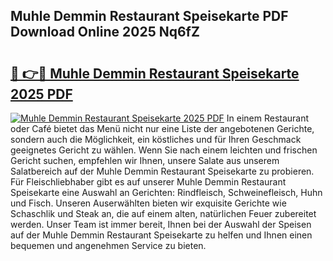 ## Muhle Demmin Restaurant Speisekarte PDF Download Online 2025 Nq6fZ

# <h2><a href="http://gcd0pud.nevu.top/?p=Muhle+Demmin+Restaurant+Speisekarte">🔗 👉🔴 Muhle Demmin Restaurant Speisekarte 2025 PDF</a></h2>

[![Muhle Demmin Restaurant Speisekarte 2025 PDF](https://i.imgur.com/dBaPXMq.png)](http://gcd0pud.nevu.top/?p=Muhle+Demmin+Restaurant+Speisekarte)
In einem Restaurant oder Café bietet das Menü nicht nur eine Liste der angebotenen Gerichte, sondern auch die Möglichkeit, ein köstliches und für Ihren Geschmack geeignetes Gericht zu wählen. Wenn Sie nach einem leichten und frischen Gericht suchen, empfehlen wir Ihnen, unsere Salate aus unserem Salatbereich auf der Muhle Demmin Restaurant Speisekarte zu probieren. Für Fleischliebhaber gibt es auf unserer Muhle Demmin Restaurant Speisekarte eine Auswahl an Gerichten: Rindfleisch, Schweinefleisch, Huhn und Fisch. Unseren Auserwählten bieten wir exquisite Gerichte wie Schaschlik und Steak an, die auf einem alten, natürlichen Feuer zubereitet werden. Unser Team ist immer bereit, Ihnen bei der Auswahl der Speisen auf der Muhle Demmin Restaurant Speisekarte zu helfen und Ihnen einen bequemen und angenehmen Service zu bieten.
